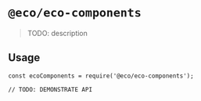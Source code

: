 # `@eco/eco-components`

> TODO: description

## Usage

```
const ecoComponents = require('@eco/eco-components');

// TODO: DEMONSTRATE API
```
